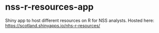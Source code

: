 # nss-r-resources-app
Shiny app to host different resources on R for NSS analysts. Hosted here: https://scotland.shinyapps.io/nhs-r-resources/
